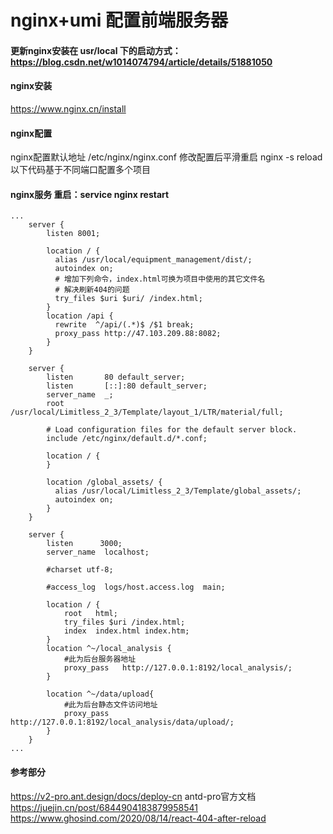 # nginx+umi 配置前端服务器

#### 更新nginx安装在 usr/local 下的启动方式：https://blog.csdn.net/w1014074794/article/details/51881050

#### nginx安装
https://www.nginx.cn/install

#### nginx配置
nginx配置默认地址 /etc/nginx/nginx.conf
修改配置后平滑重启 nginx -s reload
以下代码基于不同端口配置多个项目

#### nginx服务 重启：service nginx restart
```
...
    server {
        listen 8001;

        location / {
          alias /usr/local/equipment_management/dist/;
          autoindex on;
          # 增加下列命令，index.html可换为项目中使用的其它文件名
          # 解决刷新404的问题
          try_files $uri $uri/ /index.html;
        }
        location /api {
          rewrite  ^/api/(.*)$ /$1 break;
          proxy_pass http://47.103.209.88:8082;
        }
    }

    server {
        listen       80 default_server;
        listen       [::]:80 default_server;
        server_name  _;
        root         /usr/local/Limitless_2_3/Template/layout_1/LTR/material/full;

        # Load configuration files for the default server block.
        include /etc/nginx/default.d/*.conf;

        location / {
        }

        location /global_assets/ {
          alias /usr/local/Limitless_2_3/Template/global_assets/;
          autoindex on;
        }
    }

    server {
        listen      3000;
        server_name  localhost;

        #charset utf-8;

        #access_log  logs/host.access.log  main;

        location / {
            root   html;
            try_files $uri /index.html;
            index  index.html index.htm;
        }
        location ^~/local_analysis {
            #此为后台服务器地址
            proxy_pass   http://127.0.0.1:8192/local_analysis/;
        }

        location ^~/data/upload{
            #此为后台静态文件访问地址
            proxy_pass   http://127.0.0.1:8192/local_analysis/data/upload/; 
        }
    }
...
```

#### 参考部分
https://v2-pro.ant.design/docs/deploy-cn  antd-pro官方文档
https://juejin.cn/post/6844904183879958541
https://www.ghosind.com/2020/08/14/react-404-after-reload
